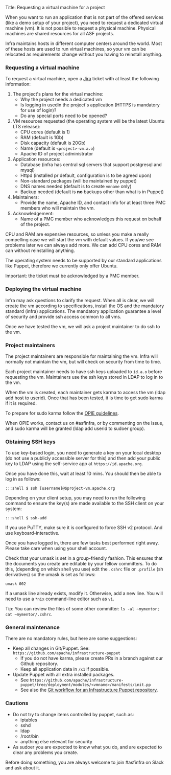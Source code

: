 Title: Requesting a virtual machine for a project

When you want to run an application that is not part of the offered services (like a demo setup of your project), you need to request a dedicated virtual machine (vm). It is not possible to request a physical machine. Physical machines are shared resources for all ASF projects.

Infra maintains hosts in different computer centers around the world. Most of these hosts are used to run virtual machines, so your vm can be relocated as requirements change without you having to reinstall anything.

### Requesting a virtual machine ###

To request a virtual machine, open a <a href="https://issues.apache.org/jira/browse/INFRA" target="_blank">Jira</a> ticket with at least the following information:

1. The project's plans for the virtual machine:
    - Why the project needs a dedicated vm
    - Is logging in usedin the project's application (HTTPS is mandatory for use of login)?
    - Do any special ports need to be opened?
2. VM resources requested (the operating system will be the latest Ubuntu LTS release):
    - CPU cores (default is 1)
    - RAM (default is 1Gb)
    - Disk capacity (default is 20Gb)
    - Name (default is `<project>-vm.a.o`)
    - Apache ID of project administrator
3. Application resources:
    - Database (infra has central sql servers that support postgresql and mysql)
    - Httpd (installed pr default, configuration is to be agreed upon)
    - Non-standard packages (will be maintained by puppet)
    - DNS names needed (default is to create `vmname` only)
    - Backup needed (default is **no** backups other than what is in Puppet)
4. Maintainers:
    - Provide the name, Apache ID, and contact info for at least three PMC members who will maintain the vm.
5. Acknowledgement:
    - Name of a PMC member who acknowledges this request on behalf of the project.

CPU and RAM are expensive resources, so unless you make a really compelling case we will start the vm with default values. If you/we see problems later we can always add more. We can add CPU cores and RAM can without reinstalling anything.

The operating system needs to be supported by our standard applications like Puppet, therefore we currently only offer Ubuntu.

Important: the ticket must be acknowledged by a PMC member.

### Deploying the virtual machine ###

Infra may ask questions to clarify the request. When all is clear, we will create the vm according to specifications, install the OS and the mandatory standard (infra) applications. The mandatory application guarantee a level of security and provide ssh access common to all vms.

Once we have tested the vm, we will ask a project maintainer to do ssh to the vm.

### Project maintainers ###

The project maintainers are responsible for maintaining the vm. Infra will normally not maintain the vm, but will check on security from time to time.

Each project maintainer needs to have ssh keys uploaded to `id.a.o` before requesting the vm. Maintainers use the ssh keys stored in LDAP to log in to the vm.

When the vm is created, each maintainer gets karma to access the vm (ldap add host to userid). Once that has been tested, it is time to get sudo karma if it is required.

To prepare for sudo karma follow the <a href="https://reference.apache.org/committer/opie" target="_blank">OPIE guidelines</a>.

When OPIE works, contact us on #asfinfra, or by commenting on the issue, and sudo karma will be granted (ldap add userid to sudoer group).

### Obtaining SSH keys ###

To use key-based login, you need to generate a key on your local desktop (do not use a publicly accessible server for this) and then add your public key to LDAP using the self-service app at `https://id.apache.org`.

Once you have done this, wait at least 10 mins. You should then be able to log in as follows:

```
:::shell $ ssh [username]@$project-vm.apache.org
```

Depending on your client setup, you may need to run the following command to ensure the key(s) are made available to the SSH client on your system:

```
:::shell $ ssh-add
```

If you use PuTTY, make sure it is configured to force SSH v2 protocol. And use keyboard-interactive.

Once you have logged in, there are few tasks best performed right away. Please take care when using your shell account.

Check that your umask is set in a group-friendly fashion. This ensures that the documents you create are editable by your fellow committers. To do this, (depending on which shell you use) edit the `.cshrc` file or `.profile` (sh derivatives) so the umask is set as follows:

```
umask 002
```

If a umask line already exists, modify it. Otherwise, add a new line. You will need to use a `*nix` command-line editor such as `vi`.

Tip: You can review the files of some other committer: `ls -al ~mymentor; cat ~mymentor/.cshrc`.

### General maintenance ###

There are no mandatory rules, but here are some suggestions:

  - Keep all changes in Git/Puppet. See: `https://github.com/apache/infrastructure-puppet`
    - If you do not have karma, please create PRs in a branch against our Github repository.
    - Keep all application data in `/x1` if possible.
  - Update Puppet with all extra installed packages.
    - See `https://github.com/apache/infrastructure-puppet/tree/deployment/modules/<vmname>/manifests/init.pp`
    - See also the <a href="https://cwiki.apache.org/confluence/display/INFRA/Git+workflow+for+infrastructure-puppet+repo" target="_blank">Git workflow for an Infrastructure Puppet repository</a>.
    
### Cautions ###

  - Do not try to change items controlled by puppet, such as:
    - iptables
    - sshd
    - ldap
    - /root/bin
    - anything else relevant for security
  - As sudoer you are expected to know what you do, and are expected to clear any problems you create.

Before doing something, you are always welcome to join #asfinfra on Slack and ask about it.
